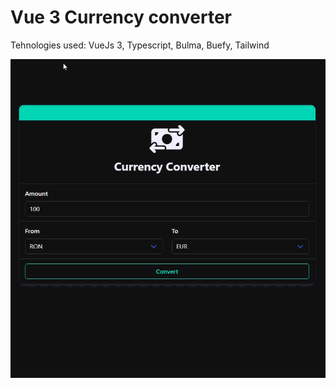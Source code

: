 # Vue 3 Currency converter

Tehnologies used: VueJs 3, Typescript, Bulma, Buefy, Tailwind

![Alt text](./src/assets/preview.gif)
